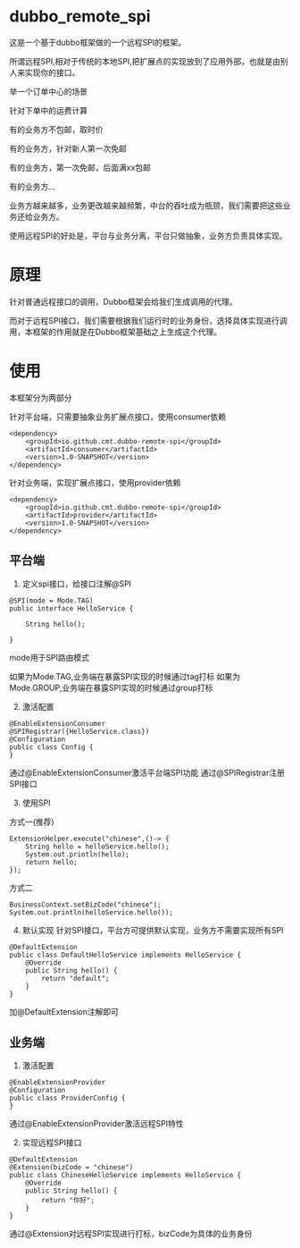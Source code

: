 # dubbo_remote_spi
这是一个基于dubbo框架做的一个远程SPI的框架。

所谓远程SPI,相对于传统的本地SPI,把扩展点的实现放到了应用外部，也就是由别人来实现你的接口。

举一个订单中心的场景

针对下单中的运费计算

有的业务方不包邮，取时价

有的业务方，针对新人第一次免邮

有的业务方，第一次免邮，后面满xx包邮

有的业务方...

业务方越来越多，业务更改越来越频繁，中台的吞吐成为瓶颈，我们需要把这些业务还给业务方。

使用远程SPI的好处是，平台与业务分离，平台只做抽象，业务方负责具体实现。

# 原理

针对普通远程接口的调用，Dubbo框架会给我们生成调用的代理。

而对于远程SPI接口，我们需要根据我们运行时的业务身份，选择具体实现进行调用，本框架的作用就是在Dubbo框架基础之上生成这个代理。

# 使用

本框架分为两部分

针对平台端，只需要抽象业务扩展点接口，使用consumer依赖

```
<dependency>
    <groupId>io.github.cmt.dubbo-remote-spi</groupId>
    <artifactId>consumer</artifactId>
    <version>1.0-SNAPSHOT</version>
</dependency>
```

针对业务端，实现扩展点接口，使用provider依赖

```
<dependency>
    <groupId>io.github.cmt.dubbo-remote-spi</groupId>
    <artifactId>provider</artifactId>
    <version>1.0-SNAPSHOT</version>
</dependency>
```

## 平台端
1. 定义spi接口，给接口注解@SPI
```
@SPI(mode = Mode.TAG)
public interface HelloService {

    String hello();

}
```
mode用于SPI路由模式

如果为Mode.TAG,业务端在暴露SPI实现的时候通过tag打标
如果为Mode.GROUP,业务端在暴露SPI实现的时候通过group打标

2. 激活配置
```
@EnableExtensionConsumer
@SPIRegistrar({HelloService.class})
@Configuration
public class Config {
}
```

通过@EnableExtensionConsumer激活平台端SPI功能
通过@SPIRegistrar注册SPI接口

3. 使用SPI

方式一(推荐)
```
ExtensionHelper.execute("chinese",()-> {
    String hello = helloService.hello();
    System.out.println(hello);
    return hello;
});
```
方式二
```
BusinessContext.setBizCode("chinese");
System.out.println(helloService.hello());
```
4. 默认实现
针对SPI接口，平台方可提供默认实现，业务方不需要实现所有SPI

```
@DefaultExtension
public class DefaultHelloService implements HelloService {
    @Override
    public String hello() {
        return "default";
    }
}
```

加@DefaultExtension注解即可

## 业务端

1. 激活配置
```
@EnableExtensionProvider
@Configuration
public class ProviderConfig {
}
```

通过@EnableExtensionProvider激活远程SPI特性

2. 实现远程SPI接口
```
@DefaultExtension
@Extension(bizCode = "chinese")
public class ChineseHelloService implements HelloService {
    @Override
    public String hello() {
        return "你好";
    }
}
```
通过@Extension对远程SPI实现进行打标，bizCode为具体的业务身份